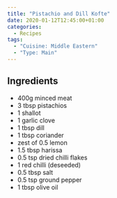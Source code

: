 ```yaml
---
title: "Pistachio and Dill Kofte"
date: 2020-01-12T12:45:00+01:00
categories:
  - Recipes
tags:
  - "Cuisine: Middle Eastern"
  - "Type: Main"
---
```


## Ingredients

* 400g minced meat
* 3 tbsp pistachios
* 1 shallot
* 1 garlic clove
* 1 tbsp dill
* 1 tbsp coriander
* zest of 0.5 lemon
* 1.5 tbsp harissa
* 0.5 tsp dried chilli flakes
* 1 red chilli (deseeded)
* 0.5 tbsp salt
* 0.5 tsp ground pepper
* 1 tbsp olive oil

